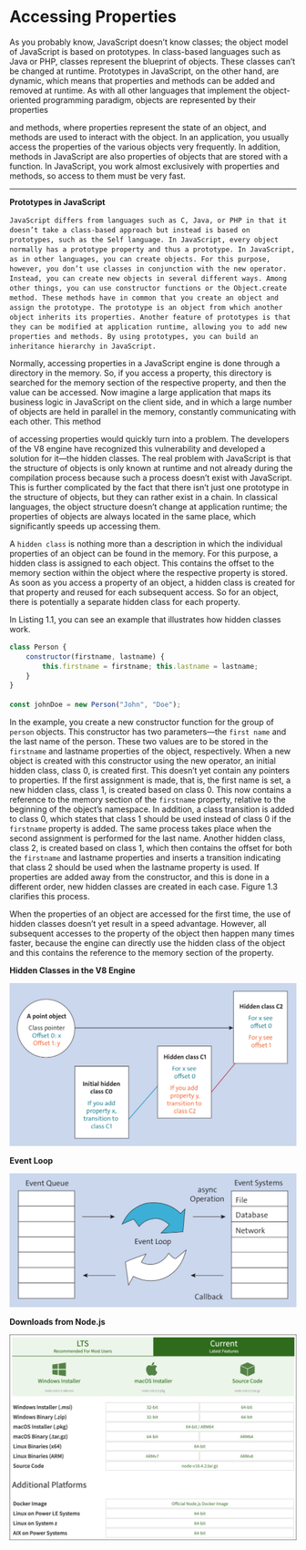 # Accessing Properties

As you probably know, JavaScript doesn’t know classes; the object
model of JavaScript is based on prototypes. In class-based
languages such as Java or PHP, classes represent the blueprint of
objects. These classes can’t be changed at runtime. Prototypes in
JavaScript, on the other hand, are dynamic, which means that
properties and methods can be added and removed at runtime. As
with all other languages that implement the object-oriented
programming paradigm, objects are represented by their properties

and methods, where properties represent the state of an object, and
methods are used to interact with the object. In an application, you
usually access the properties of the various objects very frequently.
In addition, methods in JavaScript are also properties of objects that
are stored with a function. In JavaScript, you work almost exclusively
with properties and methods, so access to them must be very fast.

---
**Prototypes in JavaScript**

`
JavaScript differs from languages such as C, Java, or PHP in that
it doesn’t take a class-based approach but instead is based on
prototypes, such as the Self language. In JavaScript, every object
normally has a prototype property and thus a prototype. In
JavaScript, as in other languages, you can create objects. For this
purpose, however, you don’t use classes in conjunction with the
new operator. Instead, you can create new objects in several
different ways. Among other things, you can use constructor
functions or the Object.create method. These methods have in
common that you create an object and assign the prototype. The
prototype is an object from which another object inherits its
properties. Another feature of prototypes is that they can be
modified at application runtime, allowing you to add new properties
and methods. By using prototypes, you can build an inheritance
hierarchy in JavaScript.
`

Normally, accessing properties in a JavaScript engine is done
through a directory in the memory. So, if you access a property, this
directory is searched for the memory section of the respective
property, and then the value can be accessed. Now imagine a large
application that maps its business logic in JavaScript on the client
side, and in which a large number of objects are held in parallel in
the memory, constantly communicating with each other. This method

of accessing properties would quickly turn into a problem. The
developers of the V8 engine have recognized this vulnerability and
developed a solution for it—the hidden classes. The real problem
with JavaScript is that the structure of objects is only known at
runtime and not already during the compilation process because
such a process doesn’t exist with JavaScript. This is further
complicated by the fact that there isn’t just one prototype in the
structure of objects, but they can rather exist in a chain. In classical
languages, the object structure doesn’t change at application
runtime; the properties of objects are always located in the same
place, which significantly speeds up accessing them.

A `hidden class` is nothing more than a description in which the
individual properties of an object can be found in the memory. For
this purpose, a hidden class is assigned to each object. This
contains the offset to the memory section within the object where the
respective property is stored. As soon as you access a property of
an object, a hidden class is created for that property and reused for
each subsequent access. So for an object, there is potentially a
separate hidden class for each property.

In Listing 1.1, you can see an example that illustrates how hidden
classes work.

```js
class Person {
    constructor(firstname, lastname) {
        this.firstname = firstname; this.lastname = lastname;
    }
}

const johnDoe = new Person("John", "Doe");
```

In the example, you create a new constructor function for the group
of `person` objects. This constructor has two parameters—the `first
name` and the last name of the person. These two values are to be
stored in the `firstname` and lastname properties of the object,
respectively. When a new object is created with this constructor
using the new operator, an initial hidden class, class 0, is created first.
This doesn’t yet contain any pointers to properties. If the first
assignment is made, that is, the first name is set, a new hidden
class, class 1, is created based on class 0. This now contains a
reference to the memory section of the `firstname` property, relative to
the beginning of the object’s namespace. In addition, a class
transition is added to class 0, which states that class 1 should be
used instead of class 0 if the `firstname` property is added. The same
process takes place when the second assignment is performed for
the last name. Another hidden class, class 2, is created based on
class 1, which then contains the offset for both the `firstname` and
lastname properties and inserts a transition indicating that class 2
should be used when the lastname property is used. If properties are
added away from the constructor, and this is done in a different
order, new hidden classes are created in each case. Figure 1.3
clarifies this process.

When the properties of an object are accessed for the first time, the
use of hidden classes doesn’t yet result in a speed advantage.
However, all subsequent accesses to the property of the object then
happen many times faster, because the engine can directly use the
hidden class of the object and this contains the reference to the
memory section of the property.

**Hidden Classes in the V8 Engine**


![img](./img/01_003.png)


**Event Loop**

![img](./img/01_004.png)

**Downloads from Node.js**

![img](./img/02_001.png)